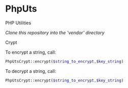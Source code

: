 # PhpUts
PHP Utilities

*Clone this repository into the 'vendor' directory*

Crypt

To encrypt a string, call:

```php
PhpUtsCrypt::encrypt($string_to_encrypt,$key_string)
```

To decrypt a string, call:

```php
PhpUtsCrypt::encrypt($string_to_encrypt,$key_string)
```
